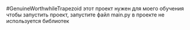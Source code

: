 #GenuineWorthwhileTrapezoid
этот проект нужен для моего обучения
чтобы запустить проект, запустите файл main.py
в проекте не используется библиотек
